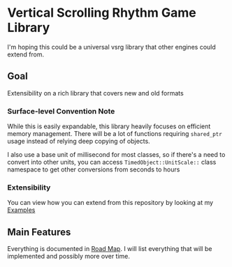 # Vertical Scrolling Rhythm Game Library
I'm hoping this could be a universal vsrg library that other engines could extend from.

## Goal
Extensibility on a rich library that covers new and old formats

### Surface-level Convention Note
While this is easily expandable, this library heavily focuses on efficient memory management. There will be a lot of functions requiring `shared_ptr` usage instead of relying deep copying of objects.

I also use a base unit of millisecond for most classes, so if there's a need to convert into other units, you can access `TimedObject::UnitScale::` class namespace to get other conversions from seconds to hours

### Extensibility
You can view how you can extend from this repository by looking at my [Examples](examples.md)

## Main Features
Everything is documented in [Road Map](roadmap.md). I will list everything that will be implemented and possibly more over time.
